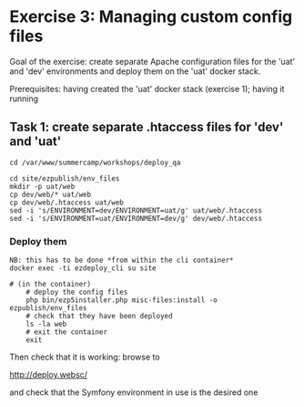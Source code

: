 Exercise 3: Managing custom config files
========================================

Goal of the exercise: create separate Apache configuration files for the 'uat' and 'dev' environments
and deploy them on the 'uat' docker stack.

Prerequisites: having created the 'uat' docker stack (exercise 1); having it running

## Task 1: create separate .htaccess files for 'dev' and 'uat'

    cd /var/www/summercamp/workshops/deploy_qa

    cd site/ezpublish/env_files
    mkdir -p uat/web
    cp dev/web/* uat/web
    cp dev/web/.htaccess uat/web
    sed -i 's/ENVIRONMENT=dev/ENVIRONMENT=uat/g' uat/web/.htaccess
    sed -i 's/ENVIRONMENT=uat/ENVIRONMENT=dev/g' dev/web/.htaccess

### Deploy them

    NB: this has to be done *from within the cli container*
    docker exec -ti ezdeploy_cli su site
    
    # (in the container)
        # deploy the config files
        php bin/ezp5installer.php misc-files:install -o ezpublish/env_files
        # check that they have been deployed
        ls -la web
        # exit the container
        exit

Then check that it is working: browse to

http://deploy.websc/

and check that the Symfony environment in use is the desired one
